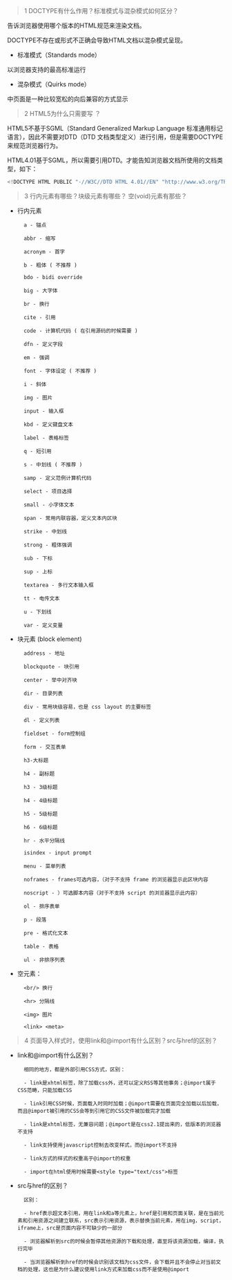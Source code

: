 > 1 DOCTYPE有什么作用？标准模式与混杂模式如何区分？

告诉浏览器使用哪个版本的HTML规范来渲染文档。

DOCTYPE不存在或形式不正确会导致HTML文档以混杂模式呈现。

- 标准模式（Standards mode）

以浏览器支持的最高标准运行

- 混杂模式（Quirks mode） 

中页面是一种比较宽松的向后兼容的方式显示

> 2 HTML5为什么只需要写 <!DOCTYPE HTML>？

HTML5不基于SGML（Standard Generalized Markup Language 标准通用标记语言），因此不需要对DTD（DTD 文档类型定义）进行引用，但是需要DOCTYPE来规范浏览器行为。

HTML4.01基于SGML，所以需要引用DTD。才能告知浏览器文档所使用的文档类型，如下：

```javascript
<!DOCTYPE HTML PUBLIC "-//W3C//DTD HTML 4.01//EN" "http://www.w3.org/TR/html4/strict.dtd">
```

> 3 行内元素有哪些？块级元素有哪些？ 空(void)元素有那些？

- 行内元素

        a - 锚点
        
        abbr - 缩写
        
        acronym - 首字
        
        b - 粗体 ( 不推荐 )
        
        bdo - bidi override
        
        big - 大字体
        
        br - 换行
        
        cite - 引用
        
        code - 计算机代码 ( 在引用源码的时候需要 )
        
        dfn - 定义字段
        
        em - 强调
        
        font - 字体设定 ( 不推荐 )
        
        i - 斜体
        
        img - 图片
        
        input - 输入框
        
        kbd - 定义键盘文本
        
        label - 表格标签
        
        q - 短引用
        
        s - 中划线 ( 不推荐 )
        
        samp - 定义范例计算机代码
        
        select - 项目选择
        
        small - 小字体文本
        
        span - 常用内联容器，定义文本内区块
        
        strike - 中划线
        
        strong - 粗体强调
        
        sub - 下标
        
        sup - 上标
        
        textarea - 多行文本输入框
        
        tt - 电传文本
        
        u - 下划线
        
        var - 定义变量

- 块元素 (block element)

        address - 地址
        
        blockquote - 块引用
        
        center - 举中对齐块
        
        dir - 目录列表
        
        div - 常用块级容易，也是 css layout 的主要标签
        
        dl - 定义列表
        
        fieldset - form控制组
        
        form - 交互表单
        
        h3-大标题
        
        h4 - 副标题
        
        h3 - 3级标题
        
        h4 - 4级标题
        
        h5 - 5级标题
        
        h6 - 6级标题
        
        hr - 水平分隔线
        
        isindex - input prompt
        
        menu - 菜单列表
        
        noframes - frames可选内容，（对于不支持 frame 的浏览器显示此区块内容
        
        noscript - ）可选脚本内容（对于不支持 script 的浏览器显示此内容）
        
        ol - 排序表单
        
        p - 段落
        
        pre - 格式化文本
        
        table - 表格
        
        ul - 非排序列表

- 空元素：

        <br/> 换行
        
        <hr> 分隔线
        
        <img> 图片
        
        <link> <meta>

> 4 页面导入样式时，使用link和@import有什么区别？src与href的区别？

- link和@import有什么区别？

        相同的地方，都是外部引用CSS方式，区别：
        
        - link是xhtml标签，除了加载css外，还可以定义RSS等其他事务；@import属于CSS范畴，只能加载CSS
        
        - link引用CSS时候，页面载入时同时加载；@import需要在页面完全加载以后加载，而且@import被引用的CSS会等到引用它的CSS文件被加载完才加载
        
        - link是xhtml标签，无兼容问题；@import是在css2.1提出来的，低版本的浏览器不支持
        
        - link支持使用javascript控制去改变样式，而@import不支持
        
        - link方式的样式的权重高于@import的权重
        
        - import在html使用时候需要<style type="text/css">标签

- src与href的区别？

        区别：

        - href表示超文本引用，用在link和a等元素上，href是引用和页面关联，是在当前元素和引用资源之间建立联系，src表示引用资源，表示替换当前元素，用在img，script，iframe上，src是页面内容不可缺少的一部分

        - 浏览器解析到src的时候会暂停其他资源的下载和处理，直至将该资源加载，编译，执行完毕

        - 当浏览器解析到href的时候会识别该文档为css文件，会下载并且不会停止对当前文档的处理，这也是为什么建议使用link方式来加载css而不是使用@import